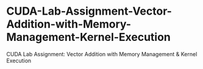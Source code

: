 # CUDA-Lab-Assignment-Vector-Addition-with-Memory-Management-Kernel-Execution
CUDA Lab Assignment: Vector Addition with Memory Management &amp; Kernel Execution

